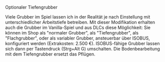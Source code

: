 Optionaler Tiefengrubber

Viele Grubber im Spiel lassen ich in der Realität je nach Einstellung mit unterschiedlicher Arbeitstiefe betreiben.
Mit dieser Modifikation erhalten auch die Grubber im Vanilla-Spiel und aus DLCs diese Möglichkeit: Sie können im Shop als "normaler Grubber", als "Tiefengrubber", als "Flachgrubber", oder als variabler Grubber, ansteuerbar über ISOBUS, konfiguriert werden (Extrakosten: 2.500 €). ISOBUS-fähige Grubber lassen sich dann per Tastendruck (Strg+Alt G) umschalten.
Die Bodenbearbeitung mit dem Tiefengrubber ersetzt das Pflügen.
